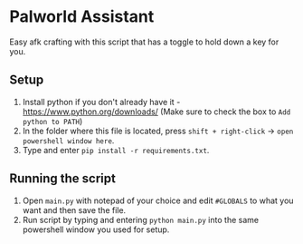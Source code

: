 # Palworld Assistant

Easy afk crafting with this script that has a toggle to hold down a key for you.

## Setup
1. Install python if you don't already have it - https://www.python.org/downloads/ (Make sure to check the box to `Add python to PATH`)
2. In the folder where this file is located, press `shift + right-click` -> `open powershell window here`.
3. Type and enter `pip install -r requirements.txt`.

## Running the script
1. Open `main.py` with notepad of your choice and edit `#GLOBALS` to what you want and then save the file.
2. Run script by typing and entering `python main.py` into the same powershell window you used for setup.
